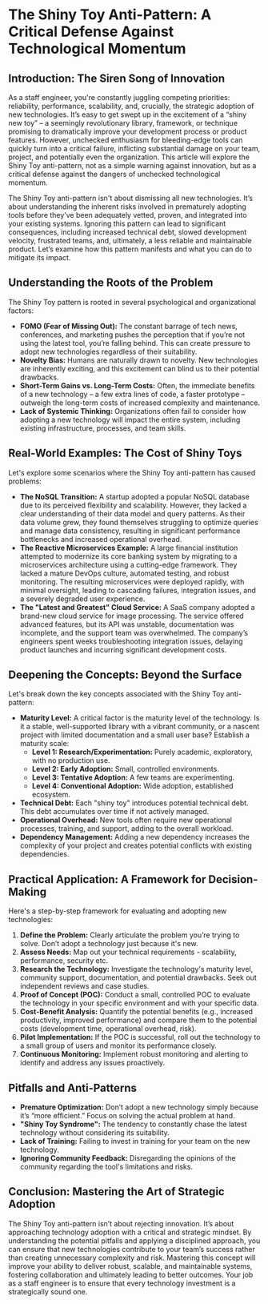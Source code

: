# The Shiny Toy Anti-Pattern: A Critical Defense Against Technological Momentum

## Introduction: The Siren Song of Innovation

As a staff engineer, you're constantly juggling competing priorities: reliability, performance, scalability, and, crucially, the strategic adoption of new technologies. It’s easy to get swept up in the excitement of a “shiny new toy” – a seemingly revolutionary library, framework, or technique promising to dramatically improve your development process or product features. However, unchecked enthusiasm for bleeding-edge tools can quickly turn into a critical failure, inflicting substantial damage on your team, project, and potentially even the organization. This article will explore the Shiny Toy anti-pattern, not as a simple warning against innovation, but as a critical defense against the dangers of unchecked technological momentum.

The Shiny Toy anti-pattern isn't about dismissing all new technologies. It’s about understanding the inherent risks involved in prematurely adopting tools before they’ve been adequately vetted, proven, and integrated into your existing systems. Ignoring this pattern can lead to significant consequences, including increased technical debt, slowed development velocity, frustrated teams, and, ultimately, a less reliable and maintainable product. Let’s examine how this pattern manifests and what you can do to mitigate its impact.

## Understanding the Roots of the Problem

The Shiny Toy pattern is rooted in several psychological and organizational factors:

- **FOMO (Fear of Missing Out):** The constant barrage of tech news, conferences, and marketing pushes the perception that if you’re not using the latest tool, you’re falling behind. This can create pressure to adopt new technologies regardless of their suitability.
- **Novelty Bias:** Humans are naturally drawn to novelty. New technologies are inherently exciting, and this excitement can blind us to their potential drawbacks.
- **Short-Term Gains vs. Long-Term Costs:** Often, the immediate benefits of a new technology – a few extra lines of code, a faster prototype – outweigh the long-term costs of increased complexity and maintenance.
- **Lack of Systemic Thinking:** Organizations often fail to consider how adopting a new technology will impact the entire system, including existing infrastructure, processes, and team skills.

## Real-World Examples: The Cost of Shiny Toys

Let's explore some scenarios where the Shiny Toy anti-pattern has caused problems:

- **The NoSQL Transition:** A startup adopted a popular NoSQL database due to its perceived flexibility and scalability. However, they lacked a clear understanding of their data model and query patterns. As their data volume grew, they found themselves struggling to optimize queries and manage data consistency, resulting in significant performance bottlenecks and increased operational overhead.
- **The Reactive Microservices Example:** A large financial institution attempted to modernize its core banking system by migrating to a microservices architecture using a cutting-edge framework. They lacked a mature DevOps culture, automated testing, and robust monitoring. The resulting microservices were deployed rapidly, with minimal oversight, leading to cascading failures, integration issues, and a severely degraded user experience.
- **The "Latest and Greatest" Cloud Service:** A SaaS company adopted a brand-new cloud service for image processing. The service offered advanced features, but its API was unstable, documentation was incomplete, and the support team was overwhelmed. The company’s engineers spent weeks troubleshooting integration issues, delaying product launches and incurring significant development costs.

## Deepening the Concepts: Beyond the Surface

Let's break down the key concepts associated with the Shiny Toy anti-pattern:

- **Maturity Level:** A critical factor is the maturity level of the technology. Is it a stable, well-supported library with a vibrant community, or a nascent project with limited documentation and a small user base? Establish a maturity scale:
  - **Level 1: Research/Experimentation:** Purely academic, exploratory, with no production use.
  - **Level 2: Early Adoption:** Small, controlled environments.
  - **Level 3: Tentative Adoption:** A few teams are experimenting.
  - **Level 4: Conventional Adoption:** Wide adoption, established ecosystem.
- **Technical Debt:** Each "shiny toy" introduces potential technical debt. This debt accumulates over time if not actively managed.
- **Operational Overhead:** New tools often require new operational processes, training, and support, adding to the overall workload.
- **Dependency Management:** Adding a new dependency increases the complexity of your project and creates potential conflicts with existing dependencies.

## Practical Application: A Framework for Decision-Making

Here's a step-by-step framework for evaluating and adopting new technologies:

1.  **Define the Problem:** Clearly articulate the problem you’re trying to solve. Don’t adopt a technology just because it's new.
2.  **Assess Needs:** Map out your technical requirements - scalability, performance, security etc.
3.  **Research the Technology:** Investigate the technology's maturity level, community support, documentation, and potential drawbacks. Seek out independent reviews and case studies.
4.  **Proof of Concept (POC):** Conduct a small, controlled POC to evaluate the technology in your specific environment and with your specific data.
5.  **Cost-Benefit Analysis:** Quantify the potential benefits (e.g., increased productivity, improved performance) and compare them to the potential costs (development time, operational overhead, risk).
6.  **Pilot Implementation:** If the POC is successful, roll out the technology to a small group of users and monitor its performance closely.
7.  **Continuous Monitoring:** Implement robust monitoring and alerting to identify and address any issues proactively.

## Pitfalls and Anti-Patterns

- **Premature Optimization:** Don’t adopt a new technology simply because it’s “more efficient.” Focus on solving the actual problem at hand.
- **"Shiny Toy Syndrome":** The tendency to constantly chase the latest technology without considering its suitability.
- **Lack of Training:** Failing to invest in training for your team on the new technology.
- **Ignoring Community Feedback:** Disregarding the opinions of the community regarding the tool's limitations and risks.

## Conclusion: Mastering the Art of Strategic Adoption

The Shiny Toy anti-pattern isn’t about rejecting innovation. It’s about approaching technology adoption with a critical and strategic mindset. By understanding the potential pitfalls and applying a disciplined approach, you can ensure that new technologies contribute to your team’s success rather than creating unnecessary complexity and risk. Mastering this concept will improve your ability to deliver robust, scalable, and maintainable systems, fostering collaboration and ultimately leading to better outcomes. Your job as a staff engineer is to ensure that every technology investment is a strategically sound one.
